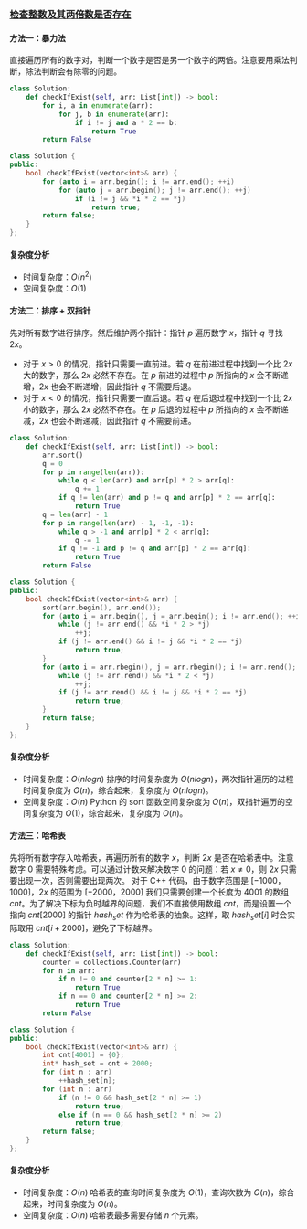 ### [检查整数及其两倍数是否存在](https://leetcode.cn/problems/check-if-n-and-its-double-exist/solutions/101742/jian-cha-zheng-shu-ji-qi-liang-bei-shu-shi-fou-cun/)

#### 方法一：暴力法

直接遍历所有的数字对，判断一个数字是否是另一个数字的两倍。注意要用乘法判断，除法判断会有除零的问题。

```python
class Solution:
    def checkIfExist(self, arr: List[int]) -> bool:
        for i, a in enumerate(arr):
            for j, b in enumerate(arr):
                if i != j and a * 2 == b:
                    return True
        return False
```

```c++
class Solution {
public:
    bool checkIfExist(vector<int>& arr) {
        for (auto i = arr.begin(); i != arr.end(); ++i)
            for (auto j = arr.begin(); j != arr.end(); ++j)
                if (i != j && *i * 2 == *j)
                    return true;
        return false;
    }
};
```

#### 复杂度分析

-   时间复杂度：$O(n^2)$
-   空间复杂度：$O(1)$

#### 方法二：排序 + 双指针

先对所有数字进行排序。然后维护两个指针：指针 $p$ 遍历数字 $x$，指针 $q$ 寻找 $2x$。

-   对于 $x>0$ 的情况，指针只需要一直前进。若 $q$ 在前进过程中找到一个比 $2x$ 大的数字，那么 $2x$ 必然不存在。在 $p$ 前进的过程中 $p$ 所指向的 $x$ 会不断递增，$2x$ 也会不断递增，因此指针 $q$ 不需要后退。
-   对于 $x<0$ 的情况，指针只需要一直后退。若 $q$ 在后退过程中找到一个比 $2x$ 小的数字，那么 $2x$ 必然不存在。在 $p$ 后退的过程中 $p$ 所指向的 $x$ 会不断递减，$2x$ 也会不断递减，因此指针 $q$ 不需要前进。

```python
class Solution:
    def checkIfExist(self, arr: List[int]) -> bool:
        arr.sort()
        q = 0
        for p in range(len(arr)):
            while q < len(arr) and arr[p] * 2 > arr[q]:
                q += 1
            if q != len(arr) and p != q and arr[p] * 2 == arr[q]:
                return True
        q = len(arr) - 1
        for p in range(len(arr) - 1, -1, -1):
            while q > -1 and arr[p] * 2 < arr[q]:
                q -= 1
            if q != -1 and p != q and arr[p] * 2 == arr[q]:
                return True
        return False
```

```c++
class Solution {
public:
    bool checkIfExist(vector<int>& arr) {
        sort(arr.begin(), arr.end());
        for (auto i = arr.begin(), j = arr.begin(); i != arr.end(); ++i) {
            while (j != arr.end() && *i * 2 > *j)
                ++j;
            if (j != arr.end() && i != j && *i * 2 == *j)
                return true;
        }
        for (auto i = arr.rbegin(), j = arr.rbegin(); i != arr.rend(); ++i) {
            while (j != arr.rend() && *i * 2 < *j)
                ++j;
            if (j != arr.rend() && i != j && *i * 2 == *j)
                return true;
        }
        return false;
    }
};
```

#### 复杂度分析

-   时间复杂度：$O(nlogn)$ 排序的时间复杂度为 $O(nlogn)$，两次指针遍历的过程时间复杂度为 $O(n)$，综合起来，复杂度为 $O(nlogn)$。
-   空间复杂度：$O(n)$ Python 的 sort 函数空间复杂度为 $O(n)$，双指针遍历的空间复杂度为 $O(1)$，综合起来，复杂度为 $O(n)$。

#### 方法三：哈希表

先将所有数字存入哈希表，再遍历所有的数字 $x$，判断 $2x$ 是否在哈希表中。注意数字 0 需要特殊考虑。可以通过计数来解决数字 0 的问题：若 $x \neq 0$，则 $2x$ 只需要出现一次，否则需要出现两次。 对于 C++ 代码，由于数字范围是 $[-1000， 1000]$，$2x$ 的范围为 $[-2000， 2000]$ 我们只需要创建一个长度为 4001 的数组 $cnt$。为了解决下标为负时越界的问题，我们不直接使用数组 $cnt$，而是设置一个指向 $cnt[2000]$ 的指针 $hash_set$ 作为哈希表的抽象。这样，取 $hash_set[i]$ 时会实际取用 $cnt[i + 2000]$，避免了下标越界。

```python
class Solution:
    def checkIfExist(self, arr: List[int]) -> bool:
        counter = collections.Counter(arr)
        for n in arr:
            if n != 0 and counter[2 * n] >= 1:
                return True
            if n == 0 and counter[2 * n] >= 2:
                return True
        return False
```

```c++
class Solution {
public:
    bool checkIfExist(vector<int>& arr) {
        int cnt[4001] = {0};
        int* hash_set = cnt + 2000;
        for (int n : arr)
            ++hash_set[n];
        for (int n : arr)
            if (n != 0 && hash_set[2 * n] >= 1)
                return true;
            else if (n == 0 && hash_set[2 * n] >= 2)
                return true;
        return false;
    }
};
```

#### 复杂度分析

-   时间复杂度：$O(n)$ 哈希表的查询时间复杂度为 $O(1)$，查询次数为 $O(n)$，综合起来，时间复杂度为 $O(n)$。
-   空间复杂度：$O(n)$ 哈希表最多需要存储 $n$ 个元素。
